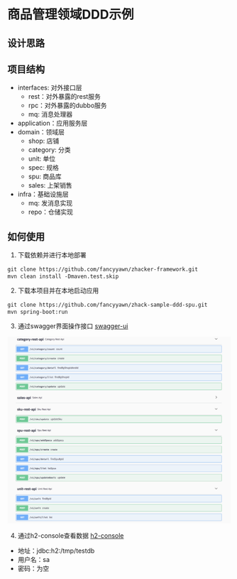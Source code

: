 # 商品管理领域DDD示例

## 设计思路

## 项目结构

* interfaces: 对外接口层
    * rest：对外暴露的rest服务
    * rpc：对外暴露的dubbo服务
    * mq: 消息处理器
* application：应用服务层
* domain：领域层
    * shop: 店铺
    * category: 分类
    * unit: 单位
    * spec: 规格
    * spu: 商品库
    * sales: 上架销售
* infra：基础设施层
    * mq: 发消息实现
    * repo：仓储实现
    
## 如何使用

1. 下载依赖并进行本地部署

```
git clone https://github.com/fancyyawn/zhacker-framework.git
mvn clean install -Dmaven.test.skip
```

2. 下载本项目并在本地启动应用

``` 
git clone https://github.com/fancyyawn/zhack-sample-ddd-spu.git
mvn spring-boot:run
```

3. 通过swagger界面操作接口 [swagger-ui](http://localhost:9001/swagger-ui.html)

![ddd-spu-api](doc/ddd-spu-api.png)

4. 通过h2-console查看数据 [h2-console](http://localhost:9001/h2-console)

* 地址：jdbc:h2:/tmp/testdb
* 用户名：sa
* 密码：为空
